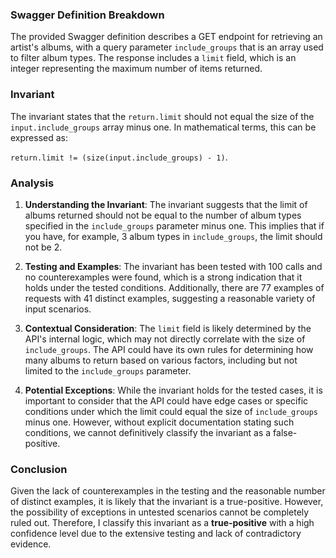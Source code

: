 ### Swagger Definition Breakdown
The provided Swagger definition describes a GET endpoint for retrieving an artist's albums, with a query parameter `include_groups` that is an array used to filter album types. The response includes a `limit` field, which is an integer representing the maximum number of items returned.

### Invariant
The invariant states that the `return.limit` should not equal the size of the `input.include_groups` array minus one. In mathematical terms, this can be expressed as: 

`return.limit != (size(input.include_groups) - 1)`.

### Analysis
1. **Understanding the Invariant**: The invariant suggests that the limit of albums returned should not be equal to the number of album types specified in the `include_groups` parameter minus one. This implies that if you have, for example, 3 album types in `include_groups`, the limit should not be 2.

2. **Testing and Examples**: The invariant has been tested with 100 calls and no counterexamples were found, which is a strong indication that it holds under the tested conditions. Additionally, there are 77 examples of requests with 41 distinct examples, suggesting a reasonable variety of input scenarios.

3. **Contextual Consideration**: The `limit` field is likely determined by the API's internal logic, which may not directly correlate with the size of `include_groups`. The API could have its own rules for determining how many albums to return based on various factors, including but not limited to the `include_groups` parameter.

4. **Potential Exceptions**: While the invariant holds for the tested cases, it is important to consider that the API could have edge cases or specific conditions under which the limit could equal the size of `include_groups` minus one. However, without explicit documentation stating such conditions, we cannot definitively classify the invariant as a false-positive.

### Conclusion
Given the lack of counterexamples in the testing and the reasonable number of distinct examples, it is likely that the invariant is a true-positive. However, the possibility of exceptions in untested scenarios cannot be completely ruled out. Therefore, I classify this invariant as a **true-positive** with a high confidence level due to the extensive testing and lack of contradictory evidence.
